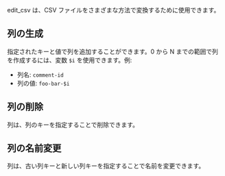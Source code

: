 edit_csv は、CSV ファイルをさまざまな方法で変換するために使用できます。

## 列の生成

指定されたキーと値で列を追加することができます。0 から N までの範囲で列を作成するには、変数 `$i` を使用できます。例:

- 列名: `comment-id`
- 列の値: `foo-bar-$i`

## 列の削除

列は、列のキーを指定することで削除できます。

## 列の名前変更

列は、古い列キーと新しい列キーを指定することで名前を変更できます。
